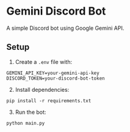 # Gemini Discord Bot

A simple Discord bot using Google Gemini API.

## Setup

1. Create a `.env` file with:
```
GEMINI_API_KEY=your-gemini-api-key
DISCORD_TOKEN=your-discord-bot-token
```

2. Install dependencies:
```
pip install -r requirements.txt
```

3. Run the bot:
```
python main.py
```
